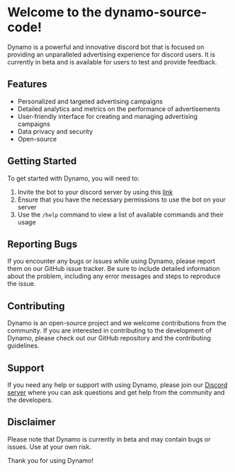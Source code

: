 # Welcome to the dynamo-source-code!

Dynamo is a powerful and innovative discord bot that is focused on providing an unparalleled advertising experience for discord users. It is currently in beta and is available for users to test and provide feedback.

## Features

- Personalized and targeted advertising campaigns
- Detailed analytics and metrics on the performance of advertisements
- User-friendly interface for creating and managing advertising campaigns
- Data privacy and security
- Open-source

## Getting Started

To get started with Dynamo, you will need to:

1. Invite the bot to your discord server by using this [link](https://discord.com/api/oauth2/authorize?client_id=1060253596672860160&permissions=140123622481&scope=applications.commands%20bot)
2. Ensure that you have the necessary permissions to use the bot on your server
3. Use the `/help` command to view a list of available commands and their usage

## Reporting Bugs

If you encounter any bugs or issues while using Dynamo, please report them on our GitHub issue tracker. Be sure to include detailed information about the problem, including any error messages and steps to reproduce the issue.

## Contributing

Dynamo is an open-source project and we welcome contributions from the community. If you are interested in contributing to the development of Dynamo, please check out our GitHub repository and the contributing guidelines.

## Support

If you need any help or support with using Dynamo, please join our [Discord server](https://discord.gg/F4xR8H64kT) where you can ask questions and get help from the community and the developers.

## Disclaimer

Please note that Dynamo is currently in beta and may contain bugs or issues. Use at your own risk.

Thank you for using Dynamo!